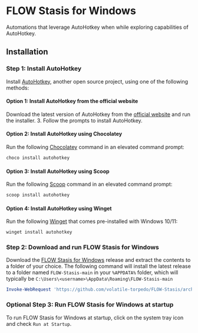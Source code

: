 # FLOW Stasis for Windows

Automations that leverage AutoHotkey when while exploring capabilities of AutoHotkey.

## Installation

### Step 1: Install AutoHotkey

Install [AutoHotkey](https://www.autohotkey.com/), another open source project, using one of the following methods:

#### Option 1: Install AutoHotkey from the official website

Download the latest version of AutoHotkey from the [official website](https://www.autohotkey.com/) and run the installer.
3. Follow the prompts to install AutoHotkey.

#### Option 2: Install AutoHotkey using Chocolatey

Run the following [Chocolatey](https://chocolatey.org/install) command in an elevated command prompt:

```powershell
choco install autohotkey
```

#### Option 3: Install AutoHotkey using Scoop

Run the following [Scoop](https://scoop.sh/) command in an elevated command prompt:

```powershell
scoop install autohotkey
```

#### Option 4: Install AutoHotkey using Winget

Run the following [Winget](https://github.com/microsoft/winget-cli) that comes pre-installed with Windows 10/11:

```powershell
winget install autohotkey
```

### Step 2: Download and run FLOW Stasis for Windows

Download the [FLOW Stasis for Windows](https://github.com/volatile-torpedo/FLOW-Stasis) release and extract the contents to a folder of your choice. The following command will install the latest release to a folder named `FLOW-Stasis-main` in your `%APPDATA%` folder, which will typically be `C:\Users\<username>\AppData\Roaming\FLOW-Stasis-main`

```powershell
Invoke-WebRequest 'https://github.com/volatile-torpedo/FLOW-Stasis/archive/refs/heads/main.zip' -OutFile .\FLOW-Stasis.zip; Expand-Archive .\FLOW-Stasis.zip -DestinationFolder $env:APPDATA -Force; Remove-Item .\FLOW-Stasis.zip; cd $env:APPDATA\FLOW-Stasis-main; Start-Process .\FLOW-Stasis.ahk
```

### Optional Step 3: Run FLOW Stasis for Windows at startup

To run FLOW Stasis for Windows at startup, click on the system tray icon and check `Run at Startup`.
